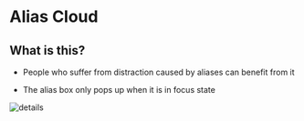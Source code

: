 # Alias Cloud

## What is this?

- People who suffer from distraction caused by aliases can benefit from it

- The alias box only pops up when it is in focus state

![details](https://raw.githubusercontent.com/browneyedsoul/RemNote-AliasCloud/main/public/details.gif?token=GHSAT0AAAAAABTUKLUBU5CSJCGOHD46RQOIY6IJXRA)